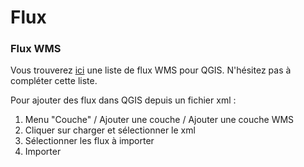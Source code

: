 # Flux

### Flux WMS
Vous trouverez [ici](QGIS_WMS.xml) une liste de flux WMS pour QGIS. N'hésitez pas à compléter cette liste.

Pour ajouter des flux dans QGIS depuis un fichier xml :

1. Menu "Couche" / Ajouter une couche / Ajouter une couche WMS
2. Cliquer sur charger et sélectionner le xml
3. Sélectionner les flux à importer
4. Importer
